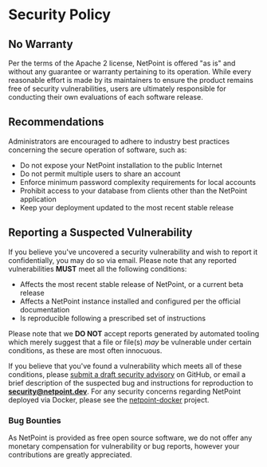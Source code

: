 # Security Policy

## No Warranty

Per the terms of the Apache 2 license, NetPoint is offered "as is" and without any guarantee or warranty pertaining to its operation. While every reasonable effort is made by its maintainers to ensure the product remains free of security vulnerabilities, users are ultimately responsible for conducting their own evaluations of each software release.

## Recommendations

Administrators are encouraged to adhere to industry best practices concerning the secure operation of software, such as:

* Do not expose your NetPoint installation to the public Internet
* Do not permit multiple users to share an account
* Enforce minimum password complexity requirements for local accounts
* Prohibit access to your database from clients other than the NetPoint application
* Keep your deployment updated to the most recent stable release

## Reporting a Suspected Vulnerability

If you believe you've uncovered a security vulnerability and wish to report it confidentially, you may do so via email. Please note that any reported vulnerabilities **MUST** meet all the following conditions:

* Affects the most recent stable release of NetPoint, or a current beta release
* Affects a NetPoint instance installed and configured per the official documentation
* Is reproducible following a prescribed set of instructions

Please note that we **DO NOT** accept reports generated by automated tooling which merely suggest that a file or file(s) _may_ be vulnerable under certain conditions, as these are most often innocuous.

If you believe that you've found a vulnerability which meets all of these conditions, please [submit a draft security advisory](https://github.com/khulnasoft/netpoint/security/advisories/new) on GitHub, or email a brief description of the suspected bug and instructions for reproduction to **security@netpoint.dev**. For any security concerns regarding NetPoint deployed via Docker, please see the [netpoint-docker](https://github.com/khulnasoft/netpoint/netpoint-docker) project.

### Bug Bounties

As NetPoint is provided as free open source software, we do not offer any monetary compensation for vulnerability or bug reports, however your contributions are greatly appreciated.
